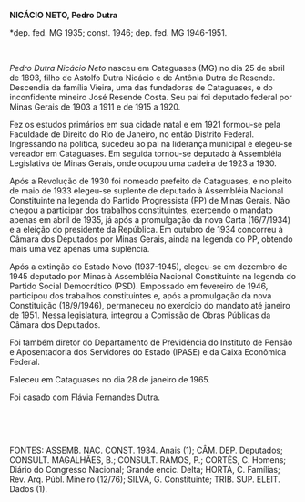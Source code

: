 **NICÁCIO NETO, Pedro Dutra**

\*dep. fed. MG 1935; const. 1946; dep. fed. MG 1946-1951.

 

*Pedro Dutra Nicácio Neto* nasceu em Cataguases (MG) no dia 25 de abril
de 1893, filho de Astolfo Dutra Nicácio e de Antônia Dutra de Resende.
Descendia da família Vieira, uma das fundadoras de Cataguases, e do
inconfidente mineiro José Resende Costa. Seu pai foi deputado federal
por Minas Gerais de 1903 a 1911 e de 1915 a 1920.

Fez os estudos primários em sua cidade natal e em 1921 formou-se pela
Faculdade de Direito do Rio de Janeiro, no então Distrito Federal.
Ingressando na política, sucedeu ao pai na liderança municipal e
elegeu-se vereador em Cataguases. Em seguida tornou-se deputado à
Assembléia Legislativa de Minas Gerais, onde ocupou uma cadeira de 1923
a 1930.

Após a Revolução de 1930 foi nomeado prefeito de Cataguases, e no pleito
de maio de 1933 elegeu-se suplente de deputado à Assembléia Nacional
Constituinte na legenda do Partido Progressista (PP) de Minas Gerais.
Não chegou a participar dos trabalhos constituintes, exercendo o mandato
apenas em abril de 1935, já após a promulgação da nova Carta (16/7/1934)
e a eleição do presidente da República. Em outubro de 1934 concorreu à
Câmara dos Deputados por Minas Gerais, ainda na legenda do PP, obtendo
mais uma vez apenas uma suplência.

Após a extinção do Estado Novo (1937-1945), elegeu-se em dezembro de
1945 deputado por Minas à Assembléia Nacional Constituinte na legenda do
Partido Social Democrático (PSD). Empossado em fevereiro de 1946,
participou dos trabalhos constituintes e, após a promulgação da nova
Constituição (18/9/1946), permaneceu no exercício do mandato até janeiro
de 1951. Nessa legislatura, integrou a Comissão de Obras Públicas da
Câmara dos Deputados.

Foi também diretor do Departamento de Previdência do Instituto de Pensão
e Aposentadoria dos Servidores do Estado (IPASE) e da Caixa Econômica
Federal.

Faleceu em Cataguases no dia 28 de janeiro de 1965.

Foi casado com Flávia Fernandes Dutra.

 

 

FONTES: ASSEMB. NAC. CONST. 1934. Anais (1); CÂM. DEP. Deputados;
CONSULT. MAGALHÃES, B.; CONSULT. RAMOS, P.; CORTÉS, C. Homens; Diário do
Congresso Nacional; Grande encic. Delta; HORTA, C. Famílias; Rev. Arq.
Públ. Mineiro (12/76); SILVA, G. Constituinte; TRIB. SUP. ELEIT. Dados
(1).

 

 
